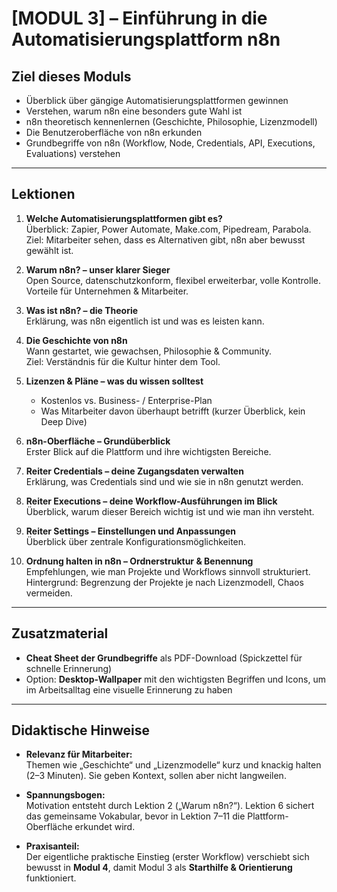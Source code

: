 # [MODUL 3] – Einführung in die Automatisierungsplattform n8n

## Ziel dieses Moduls
- Überblick über gängige Automatisierungsplattformen gewinnen  
- Verstehen, warum n8n eine besonders gute Wahl ist  
- n8n theoretisch kennenlernen (Geschichte, Philosophie, Lizenzmodell)  
- Die Benutzeroberfläche von n8n erkunden  
- Grundbegriffe von n8n (Workflow, Node, Credentials, API, Executions, Evaluations) verstehen  

---

## Lektionen

1. **Welche Automatisierungsplattformen gibt es?**  
   Überblick: Zapier, Power Automate, Make.com, Pipedream, Parabola.  
   Ziel: Mitarbeiter sehen, dass es Alternativen gibt, n8n aber bewusst gewählt ist.  

2. **Warum n8n? – unser klarer Sieger**  
   Open Source, datenschutzkonform, flexibel erweiterbar, volle Kontrolle.  
   Vorteile für Unternehmen & Mitarbeiter.  

3. **Was ist n8n? – die Theorie**  
   Erklärung, was n8n eigentlich ist und was es leisten kann.  

4. **Die Geschichte von n8n**  
   Wann gestartet, wie gewachsen, Philosophie & Community.  
   Ziel: Verständnis für die Kultur hinter dem Tool.  

5. **Lizenzen & Pläne – was du wissen solltest**  
   - Kostenlos vs. Business- / Enterprise-Plan  
   - Was Mitarbeiter davon überhaupt betrifft (kurzer Überblick, kein Deep Dive)  

6. **n8n-Oberfläche – Grundüberblick**  
   Erster Blick auf die Plattform und ihre wichtigsten Bereiche.  

7. **Reiter Credentials – deine Zugangsdaten verwalten**  
   Erklärung, was Credentials sind und wie sie in n8n genutzt werden.  

8. **Reiter Executions – deine Workflow-Ausführungen im Blick**  
   Überblick, warum dieser Bereich wichtig ist und wie man ihn versteht.  

9. **Reiter Settings – Einstellungen und Anpassungen**  
   Überblick über zentrale Konfigurationsmöglichkeiten.  

10. **Ordnung halten in n8n – Ordnerstruktur & Benennung**  
   Empfehlungen, wie man Projekte und Workflows sinnvoll strukturiert.  
   Hintergrund: Begrenzung der Projekte je nach Lizenzmodell, Chaos vermeiden.  

---

## Zusatzmaterial
- **Cheat Sheet der Grundbegriffe** als PDF-Download (Spickzettel für schnelle Erinnerung)  
- Option: **Desktop-Wallpaper** mit den wichtigsten Begriffen und Icons, um im Arbeitsalltag eine visuelle Erinnerung zu haben  

---

## Didaktische Hinweise
- **Relevanz für Mitarbeiter:**  
  Themen wie „Geschichte“ und „Lizenzmodelle“ kurz und knackig halten (2–3 Minuten). Sie geben Kontext, sollen aber nicht langweilen.  

- **Spannungsbogen:**  
  Motivation entsteht durch Lektion 2 („Warum n8n?“). Lektion 6 sichert das gemeinsame Vokabular, bevor in Lektion 7–11 die Plattform-Oberfläche erkundet wird.  

- **Praxisanteil:**  
  Der eigentliche praktische Einstieg (erster Workflow) verschiebt sich bewusst in **Modul 4**, damit Modul 3 als **Starthilfe & Orientierung** funktioniert.  
